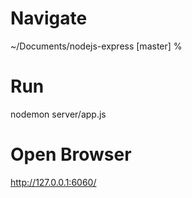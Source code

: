 # Navigate

~/Documents/nodejs-express [master] %

# Run

nodemon server/app.js

# Open Browser

http://127.0.0.1:6060/
